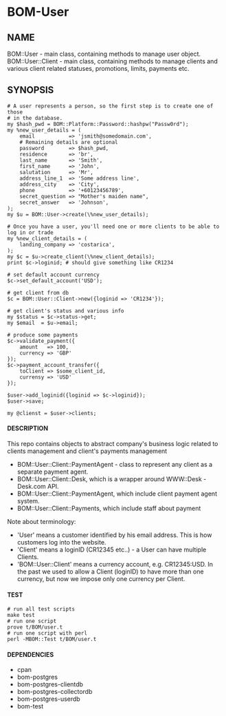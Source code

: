 # BOM-User

## NAME

BOM::User - main class, containing methods to manage user object.
BOM::User::Client - main class, containing methods to manage clients and various client related statuses, promotions, limits, payments etc. 

## SYNOPSIS

```
# A user represents a person, so the first step is to create one of those
# in the database.
my $hash_pwd = BOM::Platform::Password::hashpw("Passw0rd");
my %new_user_details = (
    email           => 'jsmith@somedomain.com',
    # Remaining details are optional
    password        => $hash_pwd,
    residence       => 'br',
    last_name       => 'Smith',
    first_name      => 'John',
    salutation      => 'Mr',
    address_line_1  => 'Some address line',
    address_city    => 'City',
    phone           => '+60123456789',
    secret_question => "Mother's maiden name",
    secret_answer   => 'Johnson',
);
my $u = BOM::User->create(\%new_user_details);

# Once you have a user, you'll need one or more clients to be able to log in or trade
my %new_client_details = (
    landing_company => 'costarica',
);
my $c = $u->create_client(\%new_client_details);
print $c->loginid; # should give something like CR1234

# set default account currency
$c->set_default_account('USD');

# get client from db
$c = BOM::User::Client->new({loginid => 'CR1234'});

# get client's status and various info
my $status = $c->status->get;
my $email  = $u->email;

# produce some payments
$c->validate_payment({
    amount   => 100,
    currency => 'GBP'
});
$c->payment_account_transfer({
    toClient => $some_client_id,
    currensy => 'USD'
});

$user->add_loginid({loginid => $c->loginid});
$user->save;

my @clienst = $user->clients;

```
#### DESCRIPTION

This repo contains objects to abstract company's business logic related to clients management and client's payments management

* BOM::User::Client::PaymentAgent - class to represent any client as a separate payment agent.
* BOM::User::Client::Desk, which is a wrapper around WWW::Desk - Desk.com API.
* BOM::User::Client::PaymentAgent, which include client payment agent system.
* BOM::User::Client::Payments, which include staff about payment

Note about terminology:

* 'User' means a customer identified by his email address. This is how customers log into the website.
* 'Client' means a loginID (CR12345 etc..) - a User can have multiple Clients.
* 'BOM::User::Client' means a currency account, e.g. CR12345:USD. In the past we used to allow a Client (loginID) to have more than one currency, but now we impose only one currency per Client.

#### TEST
    # run all test scripts
    make test
    # run one script
    prove t/BOM/user.t
    # run one script with perl
    perl -MBOM::Test t/BOM/user.t

#### DEPENDENCIES

* cpan
* bom-postgres
* bom-postgres-clientdb
* bom-postgres-collectordb
* bom-postgres-userdb
* bom-test

